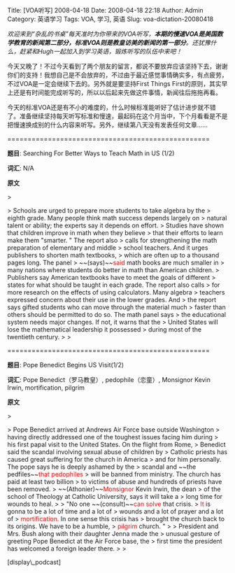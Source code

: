 Title: [VOA听写] 2008-04-18
Date: 2008-04-18 22:18
Author: Admin
Category: 英语学习
Tags: VOA, 学习, 英语
Slug: voa-dictation-20080418

*欢迎来到“杂乱的书桌”每天准时为你带来的VOA听写，**本期的慢速VOA是美国数学教育的新闻第二部分，标准VOA则是教皇访美的新闻的第一部分**。还犹豫什么，赶紧和Hugh一起加入到学习英语，锻炼听写的队伍中来吧！*

</p>

今天又晚了！不过今天看到了两个朋友的留言，都说不要放弃应该坚持下去，谢谢你们的支持！我想自己是不会放弃的，不过由于最近感觉事情确实多，有点疲劳，不过VOA是一定会继续下去的。另外就是要坚持First
Things
First的原则，其实早上还是有时间能完成听写的，所以以后起来先做这件事情，新闻往后拖拖再看。

</p>

今天的标准VOA还是有不小的难度的，什么时候标准能听好了估计进步就不错了。准备继续坚持每天听写标准和慢速，最起码在这个月当中，下个月看看是不是把慢速换成别的什么内容来听写。另外，继续第八天没有发表任何文章……

</p>
==================================================

**题目**: Searching For Better Ways to Teach Math in US (1/2)

</p>

**词汇**: N/A

</p>

**原文**

<p>
> </p>
> Schools are urged to prepare more students to take algebra by the
> eighth grade. Many people think math success depends largely on
> natural talent or ability; the experts say it depends on effort.
> Studies have shown that children improve in math when they believe
> that their efforts to learn make them "smarter. " The report also
> calls for strengthening the math preparation of elementary and middle
> school teachers. And it urges publishers to shorten math textbooks,
> which are often up to a thousand pages long. The panel
> ~~(says)~~<font color="red">said</font> math books are much smaller in
> many nations where students do better in math than American children.
> Publishers say American textbooks have to meet the goals of different
> states for what should be taught in each grade. The report also calls
> for more research on the effects of using calculators. Many algebra
> teachers expressed concern about their use in the lower grades. And
> the report says gifted students who can move through the material much
> faster than others should be permitted to do so. The math panel says
> the educational system needs major changes. If not, it warns that the
> United States will lose the mathematical leadership it possessed
> during most of the twentieth century.
>
> <p>

</p>
==================================================

**题目**: Pope Benedict Begins US Visit(1/2)

</p>

**词汇**: Pope Benedict（罗马教皇）, pedophile（恋童）, Monsignor Kevin
Irwin, mortification, pilgrim

</p>

**原文**

<p>
> </p>
> Pope Benedict arrived at Andrews Air Force base outside Washington
> having directly addressed one of the toughest issues facing him during
> his first papal visit to the United States. On the flight from Rome,
> Benedict said the scandal involving sexual abuse of children by
> Catholic priests has caused great suffering for the church in America
> and for him personally. The pope says he is deeply ashamed by the
> scandal and ~~the pedfiles~~<font color="red">that pedophiles</font>
> will be banned from ministry. The church has paid at least two billion
> to victims of abuse and hundreds of priests have been removed.
> ~~(Athonier)~~<font color="red">Monsignor</font> Kevin Irwin, the dean
> of the school of Theology at Catholic University, says it will take a
> long time for wounds to heal.
>
> "No one ~~(consult)~~<font color="red">can solve</font> that crisis.
> <font color="red">It</font> is gonna to be a lot of time and a lot of
> wounds and a lot of prayer and a lot of
> <font color="red">mortification.</font> In one sense this crisis has
> brought the church back to its origins. We have to be a humble,
> <font color="red">pilgrim</font> church. "
>
> President and Mrs. Bush along with their daughter Jenna made the
> unusual gesture of greeting Pope Benedict at the Air Force base, the
> first time the president has welcomed a foreign leader there.
>
> <p>

</p>
[display\_podcast]
